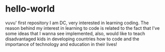 # hello-world
vuvu' first repository
I am DC, very interested in learning coding. The reason behind my interest in learning to code is related to the fact that I've some ideas that I wanna see implemented, also, would like to teach disadvantaged kids in developing countries how to code and the importance of technology and education in their lives!
